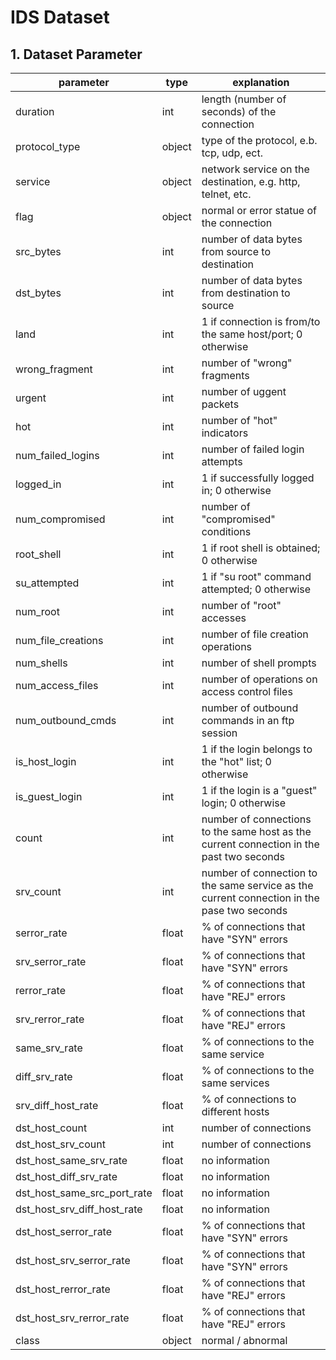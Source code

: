 # IDS Dataset

## 1. Dataset Parameter

| parameter                   | type   | explanation                                                                                |
| --------------------------- | ------ | ------------------------------------------------------------------------------------------ |
| duration                    | int    | length (number of seconds) of the connection                                               |
| protocol_type               | object | type of the protocol, e.b. tcp, udp, ect.                                                  |
| service                     | object | network service on the destination, e.g. http, telnet, etc.                                |
| flag                        | object | normal or error statue of the connection                                                   |
| src_bytes                   | int    | number of data bytes from source to destination                                            |
| dst_bytes                   | int    | number of data bytes from destination to source                                            |
| land                        | int    | 1 if connection is from/to the same host/port; 0 otherwise                                 |
| wrong_fragment              | int    | number of "wrong" fragments                                                                |
| urgent                      | int    | number of uggent packets                                                                   |
| hot                         | int    | number of "hot" indicators                                                                 |
| num_failed_logins           | int    | number of failed login attempts                                                            |
| logged_in                   | int    | 1 if successfully logged in; 0 otherwise                                                   |
| num_compromised             | int    | number of "compromised" conditions                                                         |
| root_shell                  | int    | 1 if root shell is obtained; 0 otherwise                                                   |
| su_attempted                | int    | 1 if "su root" command attempted; 0 otherwise                                              |
| num_root                    | int    | number of "root" accesses                                                                  |
| num_file_creations          | int    | number of file creation operations                                                         |
| num_shells                  | int    | number of shell prompts                                                                    |
| num_access_files            | int    | number of operations on access control files                                               |
| num_outbound_cmds           | int    | number of outbound commands in an ftp session                                              |
| is_host_login               | int    | 1 if the login belongs to the "hot" list; 0 otherwise                                      |
| is_guest_login              | int    | 1 if the login is a "guest" login; 0 otherwise                                             |
| count                       | int    | number of connections to the same host as the current connection in the past two seconds   |
| srv_count                   | int    | number of connection to the same service as the current connection in the pase two seconds |
| serror_rate                 | float  | % of connections that have "SYN" errors                                                    |
| srv_serror_rate             | float  | % of connections that have "SYN" errors                                                    |
| rerror_rate                 | float  | % of connections that have "REJ" errors                                                    |
| srv_rerror_rate             | float  | % of connections that have "REJ" errors                                                    |
| same_srv_rate               | float  | % of connections to the same service                                                       |
| diff_srv_rate               | float  | % of connections to the same services                                                      |
| srv_diff_host_rate          | float  | % of connections to different hosts                                                        |
| dst_host_count              | int    | number of connections                                                                      |
| dst_host_srv_count          | int    | number of connections                                                                      |
| dst_host_same_srv_rate      | float  | no information                                                                             |
| dst_host_diff_srv_rate      | float  | no information                                                                             |
| dst_host_same_src_port_rate | float  | no information                                                                             |
| dst_host_srv_diff_host_rate | float  | no information                                                                             |
| dst_host_serror_rate        | float  | % of connections that have "SYN" errors                                                    |
| dst_host_srv_serror_rate    | float  | % of connections that have "SYN" errors                                                    |
| dst_host_rerror_rate        | float  | % of connections that have "REJ" errors                                                    |
| dst_host_srv_rerror_rate    | float  | % of connections that have "REJ" errors                                                    |
| class                       | object | normal / abnormal                                                                          |
